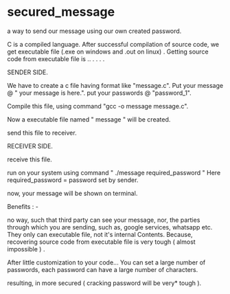 # secured_message
a way to send our message using our own created password.


C is a compiled language. 
After successful compilation of source code, we get executable file (.exe on windows and .out on linux) . 
Getting source code from executable file is .. . . . . 


SENDER SIDE.

We have to create a c file having format like "message.c".
   Put your message @ " your message is here.".
   put your passwords @  "password_1".

   
Compile this file, using command
   "gcc -o message message.c".

Now a executable file named " message " will be created. 

send this file to receiver.


RECEIVER SIDE.

receive this file.

run on your system using command
   " ./message required_password "  Here required_password = password set by sender.
   
now, your message will be shown on terminal. 
   
   
   
Benefits : -
 
no way, such that third party can see your message, nor,  the parties through
which you are sending, such as, google services, whatsapp etc. They only can executable file,  not it's internal 
Contents.
Because, recovering source code from executable file is very tough ( almost impossible ) . 

After little customization to your code...
You can set a large number of passwords, each password can have a large number of characters.

resulting, in more secured ( cracking password will be very* tough ). 


